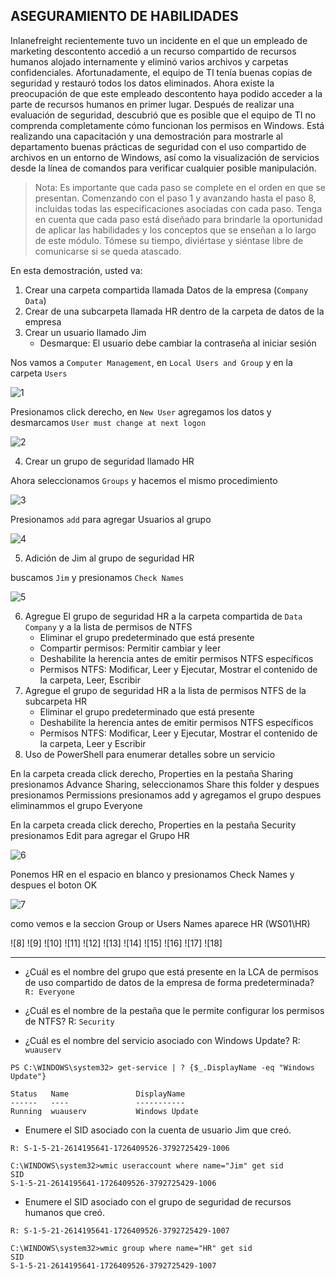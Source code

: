 ## ASEGURAMIENTO DE HABILIDADES

Inlanefreight recientemente tuvo un incidente en el que un empleado de marketing descontento accedió a un recurso compartido de recursos humanos alojado internamente y eliminó varios archivos y carpetas confidenciales. Afortunadamente, el equipo de TI tenía buenas copias de seguridad y restauró todos los datos eliminados. Ahora existe la preocupación de que este empleado descontento haya podido acceder a la parte de recursos humanos en primer lugar. Después de realizar una evaluación de seguridad, descubrió que es posible que el equipo de TI no comprenda completamente cómo funcionan los permisos en Windows. Está realizando una capacitación y una demostración para mostrarle al departamento buenas prácticas de seguridad con el uso compartido de archivos en un entorno de Windows, así como la visualización de servicios desde la línea de comandos para verificar cualquier posible manipulación.

>Nota: Es importante que cada paso se complete en el orden en que se presentan. Comenzando con el paso 1 y avanzando hasta el paso 8, incluidas todas las especificaciones asociadas con cada paso. Tenga en cuenta que cada paso está diseñado para brindarle la oportunidad de aplicar las habilidades y los conceptos que se enseñan a lo largo de este módulo. Tómese su tiempo, diviértase y siéntase libre de comunicarse si se queda atascado.

En esta demostración, usted va:

1. Crear una carpeta compartida llamada Datos de la empresa (`Company Data`)
2. Crear de una subcarpeta llamada HR dentro de la carpeta de datos de la empresa
3. Crear un usuario llamado Jim
    + Desmarque: El usuario debe cambiar la contraseña al iniciar sesión

Nos vamos a `Computer Management`, en `Local Users and Group` y en la carpeta `Users`

![1]()

Presionamos click derecho, en `New User` agregamos los datos y desmarcamos `User must change at next logon`

![2]()

4. Crear un grupo de seguridad llamado HR

Ahora seleccionamos `Groups` y hacemos el mismo procedimiento

![3]()

Presionamos `add` para agregar Usuarios al grupo

![4]()

5. Adición de Jim al grupo de seguridad HR

buscamos `Jim` y presionamos `Check Names`

![5]()

6. Agregue El grupo de seguridad HR a la carpeta compartida de `Data Company` y a la lista de permisos de NTFS
    + Eliminar el grupo predeterminado que está presente
    + Compartir permisos: Permitir cambiar y leer
    + Deshabilite la herencia antes de emitir permisos NTFS específicos
    + Permisos NTFS: Modificar, Leer y Ejecutar, Mostrar el contenido de la carpeta, Leer, Escribir
7. Agregue el grupo de seguridad HR a la lista de permisos NTFS de la subcarpeta HR
    + Eliminar el grupo predeterminado que está presente
    + Deshabilite la herencia antes de emitir permisos NTFS específicos
    + Permisos NTFS: Modificar, Leer y Ejecutar, Mostrar el contenido de la carpeta, Leer y Escribir
8. Uso de PowerShell para enumerar detalles sobre un servicio

En la carpeta creada click derecho, Properties en la pestaña Sharing presionamos Advance Sharing, seleccionamos Share this folder y despues presionamos Permissions presionamos add y agregamos el grupo despues eliminammos el grupo Everyone

En la carpeta creada click derecho, Properties en la pestaña Security presionamos Edit para agregar el Grupo HR

![6]()

Ponemos HR en el espacio en blanco y presionamos Check Names y despues el boton OK

![7]()

como vemos e la seccion Group or Users Names aparece HR (WS01\HR)

![8]
![9]
![10]
![11]
![12]
![13]
![14]
![15]
![16]
![17]
![18]
___

+ ¿Cuál es el nombre del grupo que está presente en la LCA de permisos de uso compartido de datos de la empresa de forma predeterminada?
`R: Everyone`

+ ¿Cuál es el nombre de la pestaña que le permite configurar los permisos de NTFS?
R: `Security`

+ ¿Cuál es el nombre del servicio asociado con Windows Update?
R: `wuauserv`

~~~
PS C:\WINDOWS\system32> get-service | ? {$_.DisplayName -eq "Windows Update"}

Status   Name               DisplayName
------   ----               -----------
Running  wuauserv           Windows Update
~~~

+ Enumere el SID asociado con la cuenta de usuario Jim que creó.

`R: S-1-5-21-2614195641-1726409526-3792725429-1006`

~~~
C:\WINDOWS\system32>wmic useraccount where name="Jim" get sid
SID
S-1-5-21-2614195641-1726409526-3792725429-1006
~~~


+ Enumere el SID asociado con el grupo de seguridad de recursos humanos que creó.

`R: S-1-5-21-2614195641-1726409526-3792725429-1007`

~~~
C:\WINDOWS\system32>wmic group where name="HR" get sid
SID
S-1-5-21-2614195641-1726409526-3792725429-1007
~~~
